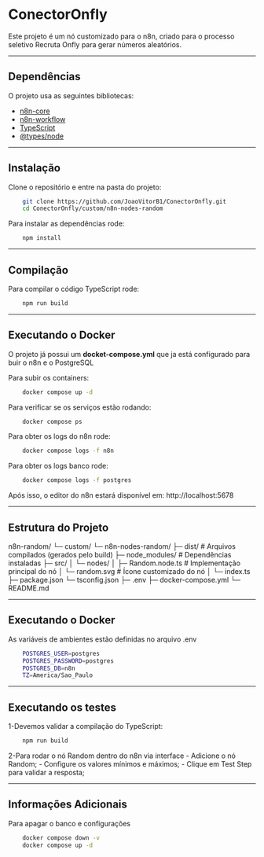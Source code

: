 # ConectorOnfly
Este projeto é um nó customizado para o n8n, criado para o processo seletivo Recruta Onfly para gerar números aleatórios.  

---

## Dependências
O projeto usa as seguintes bibliotecas:

- [n8n-core](https://www.npmjs.com/package/n8n-core)  
- [n8n-workflow](https://www.npmjs.com/package/n8n-workflow)  
- [TypeScript](https://www.typescriptlang.org/)  
- [@types/node](https://www.npmjs.com/package/@types/node)

---

## Instalação
Clone o repositório e entre na pasta do projeto:
```bash
    git clone https://github.com/JoaoVitorB1/ConectorOnfly.git
    cd ConectorOnfly/custom/n8n-nodes-random
```

Para instalar as dependências rode:
```bash
    npm install
```

---

## Compilação
Para compilar o código TypeScript rode:
```bash
    npm run build
```

---

## Executando o Docker
O projeto já possui um **docket-compose.yml** que ja está configurado para buir o n8n e o PostgreSQL

Para subir os containers:
```bash
    docker compose up -d
```

Para verificar se os serviços estão rodando:
```bash
    docker compose ps
```

Para obter os logs do n8n rode:
```bash
    docker compose logs -f n8n
```

Para obter os logs banco rode:
```bash
    docker compose logs -f postgres
```

Após isso, o editor do n8n estará disponível em:
http://localhost:5678

---
## Estrutura do Projeto

n8n-random/
 └─ custom/
    └─ n8n-nodes-random/
        ├─ dist/                # Arquivos compilados (gerados pelo build)
        ├─ node_modules/        # Dependências instaladas
        ├─ src/
        │   └─ nodes/
        │       ├─ Random.node.ts   # Implementação principal do nó
        │       └─ random.svg       # Ícone customizado do nó
        │   └─ index.ts
        ├─ package.json
        └─ tsconfig.json
 ├─ .env
 ├─ docker-compose.yml
 └─ README.md

---

## Executando o Docker
As variáveis de ambientes estão definidas no arquivo .env
```bash
    POSTGRES_USER=postgres
    POSTGRES_PASSWORD=postgres
    POSTGRES_DB=n8n
    TZ=America/Sao_Paulo
```

---

## Executando os testes
1-Devemos validar a compilação do TypeScript:
```bash
    npm run build
```

2-Para rodar o nó Random dentro do n8n via interface
    - Adicione o nó Random;
    - Configure os valores mínimos e máximos;
    - Clique em Test Step para validar a resposta;
    
---

## Informações Adicionais
Para apagar o banco e configurações
```bash
    docker compose down -v
    docker compose up -d
```
